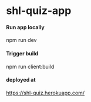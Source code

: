 # shl-quiz-app


#### Run app locally
npm run dev

#### Trigger build
npm run client:build


#### deployed at
https://shl-quiz.herokuapp.com/

